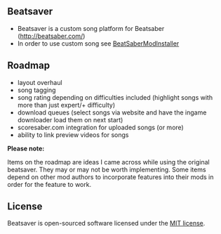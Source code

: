 ## Beatsaver 

- Beatsaver is a custom song platform for Beatsaber (http://beatsaber.com/)
- In order to use custom song see [BeatSaberModInstaller](https://github.com/Umbranoxio/BeatSaberModInstaller/releases)

## Roadmap

- layout overhaul
- song tagging
- song rating depending on difficulties included (highlight songs with more than just expert/+ difficulty) 
- download queues (select songs via website and have the ingame downloader load them on next start)
- scoresaber.com integration for uploaded songs (or more) 
- ability to link preview videos for songs

<p><b>Please note:</b></p>
Items on the roadmap are ideas I came across while using the original beatsaver. 
They may or may not be worth implementing. Some items depend on other mod authors to incorporate
features into their mods in order for the feature to work.

## License

Beatsaver is open-sourced software licensed under the [MIT license](https://opensource.org/licenses/MIT).
